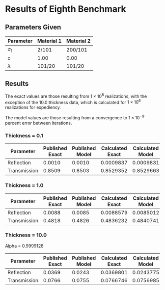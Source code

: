# Results of Eighth Benchmark

## Parameters Given

Parameter | Material 1 | Material 2
--- | --- | ---
$\sigma_t$ | 2/101 | 200/101
$c$ | 1.00 | 0.00
$\lambda$ | 101/20 | 101/20

## Results

The exact values are those resulting from $1 \times 10^8$ realizations, with the exception of the 10.0 thickness data, which is calculated for $1 \times 10^6$ realizations for expediency.

The model values are those resulting from a convergence to $1 \times 10^{-9}$ percent error between iterations.

### Thickness = 0.1

Parameter | Published Exact | Published Model | Calculated Exact | Calculated Model
--- | --- | --- | --- | ---
Reflection | 0.0010 | 0.0010 | 0.0009837 | 0.0009831
Transmission | 0.8509 | 0.8503 | 0.8529352 | 0.8529663

### Thickness = 1.0

Parameter | Published Exact | Published Model | Calculated Exact | Calculated Model
--- | --- | --- | --- | ---
Reflection | 0.0088 | 0.0085 | 0.0088579 | 0.0085012
Transmission | 0.4818 | 0.4826 | 0.4836232 | 0.4840741

### Thickness = 10.0

Alpha = 0.9999128

Parameter | Published Exact | Published Model | Calculated Exact | Calculated Model | Alpha Closure
--- | --- | --- | --- | --- | ---
Reflection | 0.0369 | 0.0243 | 0.0369801 | 0.0243775 | 0.0243790
Transmission | 0.0766 | 0.0755 | 0.0766746 | 0.0756985 | 0.0757090
